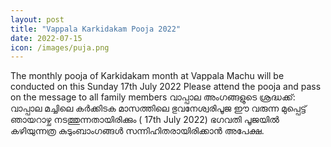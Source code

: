 ```yaml
---
layout: post
title: "Vappala Karkidakam Pooja 2022"
date: 2022-07-15
icon: /images/puja.png
---
```


The monthly pooja of Karkidakam month at Vappala Machu will be conducted on this Sunday 17th July 2022
Please attend the pooja and pass on the message to all family members 
വാപ്പാല അംഗങ്ങളുടെ ശ്രദ്ധക്ക്: 
വാപ്പാല മച്ചിലെ കർക്കിടക മാസത്തിലെ  ഭുവനേശ്വരിപൂജ ഈ വരുന്ന  മുപ്പെട്ട്  ഞായറാഴ്ച നടത്തുന്നതായിരിക്കും (  17th July 2022) 
ഭഗവതി പൂജയിൽ കഴിയുന്നത്ര കുടുംബാംഗങ്ങൾ സന്നിഹിതരായിരിക്കാൻ അപേക്ഷ.
